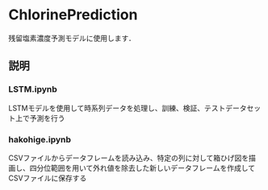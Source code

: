 # ChlorinePrediction

残留塩素濃度予測モデルに使用します．

## 説明
### LSTM.ipynb
LSTMモデルを使用して時系列データを処理し、訓練、検証、テストデータセット上で予測を行う<br>

### hakohige.ipynb
CSVファイルからデータフレームを読み込み、特定の列に対して箱ひげ図を描画し、四分位範囲を用いて外れ値を除去した新しいデータフレームを作成してCSVファイルに保存する<br>

